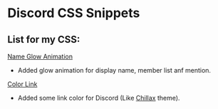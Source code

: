 # Discord CSS Snippets
## List for my CSS:

[Name Glow Animation](https://github.com/sang765/vencord-css-snippets/tree/main/NameGlowAnimation)
 - Added glow animation for display name, member list anf mention.

[Color Link](https://github.com/sang765/vencord-css-snippets/tree/main/Color%20Links)
 - Added some link color for Discord (Like [Chillax](https://betterdiscord.app/theme/Chillax) theme).
